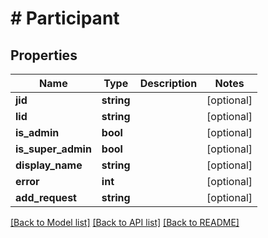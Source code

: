 # # Participant

## Properties

Name | Type | Description | Notes
------------ | ------------- | ------------- | -------------
**jid** | **string** |  | [optional]
**lid** | **string** |  | [optional]
**is_admin** | **bool** |  | [optional]
**is_super_admin** | **bool** |  | [optional]
**display_name** | **string** |  | [optional]
**error** | **int** |  | [optional]
**add_request** | **string** |  | [optional]

[[Back to Model list]](../../README.md#models) [[Back to API list]](../../README.md#endpoints) [[Back to README]](../../README.md)
